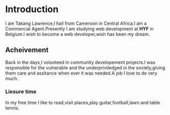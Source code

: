 # Introduction

I am Takang Lawrence,I hail from Cameroon in Central Africa.I am a Commercial
Agent.Presently I am studying web development at **HYF** in Belgium.I wish to
become a web developer,wish has been my dream.

## Acheivement

Back in the days,I volunteed in community developement projects.I was
responsible for the vulnerable and the underpriviledged in the society,giving
them care and assitance when ever it was needed.A job I love to do very much.

### Liesure time

In my free time I like to read,visit places,play guitar,football,lawn and table
tennis.
